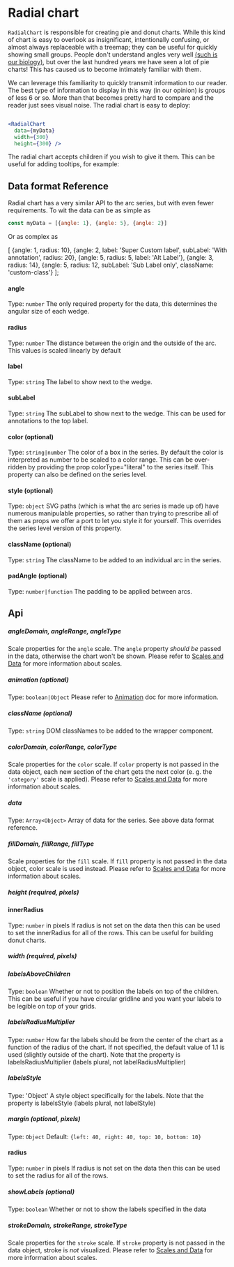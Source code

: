 # Radial chart

`RadialChart` is responsible for creating pie and donut charts. While this kind of chart is easy to overlook as insignificant, intentionally confusing, or almost always replaceable with a treemap; they can be useful for quickly showing small groups. People don't understand angles very well [(such is our biology)](https://www.interaction-design.org/literature/book/the-encyclopedia-of-human-computer-interaction-2nd-ed/data-visualization-for-human-perception), but over the last hundred years we have seen a lot of pie charts! This has caused us to become intimately familiar with them.

<!-- INJECT:"CustomRadiusRadialChartWithLink" -->

We can leverage this familiarity to quickly transmit information to our reader. The best type of information to display in this way (in our opinion) is groups of less 6 or so. More than that becomes pretty hard to compare and the reader just sees visual noise. The radial chart is easy to deploy:

```jsx

<RadialChart
  data={myData}
  width={300}
  height={300} />
```

The radial chart accepts children if you wish to give it them. This can be useful for adding tooltips, for example:

<!-- INJECT:"DonutChartExampleWithLink" -->


## Data format Reference


Radial chart has a very similar API to the arc series, but with even fewer requirements. To wit the data can be as simple as


```javascript
const myData = [{angle: 1}, {angle: 5}, {angle: 2}]
```

Or as complex as

[
  {angle: 1, radius: 10},
  {angle: 2, label: 'Super Custom label', subLabel: 'With annotation', radius: 20},
  {angle: 5, radius: 5, label: 'Alt Label'},
  {angle: 3, radius: 14},
  {angle: 5, radius: 12, subLabel: 'Sub Label only', className: 'custom-class'}
];

#### angle
Type: `number`
The only required property for the data, this determines the angular size of each wedge.

#### radius
Type: `number`
The distance between the origin and the outside of the arc. This values is scaled linearly by default

#### label
Type: `string`
The label to show next to the wedge.

#### subLabel
Type: `string`
The subLabel to show next to the wedge. This can be used for annotations to the top label.

#### color (optional)
Type: `string|number`
The color of a box in the series. By default the color is interpreted as number to be scaled to a color range. This can be over-ridden by providing the prop colorType="literal" to the series itself. This property can also be defined on the series level.

#### style (optional)
Type: `object`
SVG paths (which is what the arc series is made up of) have numerous manipulable properties, so rather than trying to prescribe all of them as props we offer a port to let you style it for yourself. This overrides the series level version of this property.

#### className (optional)
Type: `string`
The className to be added to an individual arc in the series.

#### padAngle (optional)
Type: `number|function`
The padding to be applied between arcs.

## Api

##### angleDomain, angleRange, angleType

Scale properties for the `angle` scale. The `angle` property _should be_ passed in the data, otherwise the chart won't be shown.
Please refer to [Scales and Data](scales-and-data.md) for more information about scales.

##### animation (optional)
Type: `boolean|Object`
Please refer to [Animation](animation.md) doc for more information.

##### className (optional)

Type: `string`
DOM classNames to be added to the wrapper component.

##### colorDomain, colorRange, colorType

Scale properties for the `color` scale. If `color` property is not passed in the data object, each new section of the chart gets the next color (e. g. the `'category'` scale is applied).
Please refer to [Scales and Data](scales-and-data.md) for more information about scales.

##### data

Type: `Array<Object>`
Array of data for the series. See above data format reference.

##### fillDomain, fillRange, fillType

Scale properties for the `fill` scale. If `fill` property is not passed in the data object, color scale is used instead.
Please refer to [Scales and Data](scales-and-data.md) for more information about scales.

##### height (required, pixels)

#### innerRadius
Type: `number` in pixels
If radius is not set on the data then this can be used to set the innerRadius for all of the rows. This can be useful for building donut charts.

##### width (required, pixels)

##### labelsAboveChildren
Type: `boolean`
Whether or not to position the labels on top of the children. This can be useful if you have circular gridline and you want your labels to be legible on top of your grids.

##### labelsRadiusMultiplier
Type: `number`
How far the labels should be from the center of the chart as a function of the radius of the chart. If not specified, the default value of 1.1 is used (slightly outside of the chart). 
Note that the property is labelsRadiusMultiplier (labels plural, not labelRadiusMultiplier)

##### labelsStyle
Type: 'Object'
A style object specifically for the labels.
Note that the property is labelsStyle (labels plural, not labelStyle)

##### margin (optional, pixels)
Type: `Object`
Default: `{left: 40, right: 40, top: 10, bottom: 10}`

#### radius
Type: `number` in pixels
If radius is not set on the data then this can be used to set the radius for all of the rows.

##### showLabels (optional)
Type: `boolean`
Whether or not to show the labels specified in the data

##### strokeDomain, strokeRange, strokeType

Scale properties for the `stroke` scale. If `stroke` property is not passed in the data object, stroke is _not_ visualized.
Please refer to [Scales and Data](scales-and-data.md) for more information about scales.
